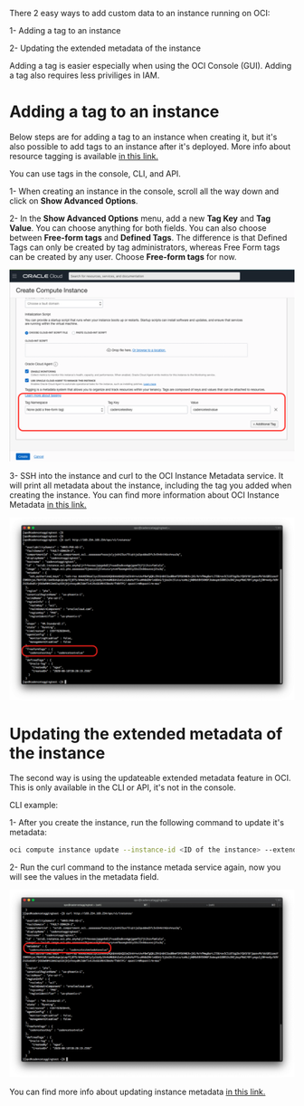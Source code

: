 There 2 easy ways to add custom data to an instance running on OCI:

1- Adding a tag to an instance

2- Updating the extended metadata of the instance

Adding a tag is easier especially when using the OCI Console (GUI). Adding a tag also requires less priviliges in IAM.


# Adding a tag to an instance

Below steps are for adding a tag to an instance when creating it, but it's also possible to add tags to an instance after it's deployed. More info about resource tagging is available [in this link.](https://docs.cloud.oracle.com/en-us/iaas/Content/General/Concepts/resourcetags.htm)

You can use tags in the console, CLI, and API.

1- When creating an instance in the console, scroll all the way down and click on **Show Advanced Options**.

2- In the **Show Advanced Options** menu, add a new **Tag Key** and **Tag Value**. You can choose anything for both fields. You can also choose between **Free-form tags** and **Defined Tags**. The difference is that Defined Tags can only be created by tag administrators, whereas Free Form tags can be created by any user. Choose **Free-form tags** for now.

![Adding tag to instance](./images/instance_tag.png)

3- SSH into the instance and curl to the OCI Instance Metadata service. It will print all metadata about the instance, including the tag you added when creating the instance. You can find more information about OCI Instance Metadata [in this link.](https://docs.cloud.oracle.com/en-us/iaas/Content/Compute/Tasks/gettingmetadata.htm)

![Adding tag to instance](./images/instance_metadata_tag.png)

# Updating the extended metadata of the instance

The second way is using the updateable extended metadata feature in OCI. This is only available in the CLI or API, it's not in the console.

CLI example:

1- After you create the instance, run the following command to update it's metadata:

```sh
oci compute instance update --instance-id <ID of the instance> --extended-metadata '{"cadencetestmetadatakey":"cadencetestmetadatavalue"}'
```
2- Run the curl command to the instance metada service again, now you will see the values in the metadata field.

![Adding tag to instance](./images/instance_updated_metadata.png)


You can find more info about updating instance metadata [in this link.](https://docs.cloud.oracle.com/en-us/iaas/Content/Compute/Tasks/updatinginstancemetada.htm)
